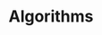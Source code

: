---
layout: category_page
title: Algorithms
permalink: /tech/algorithms/
category_name: algorithms
category_image: "/img/nasa.jpg"
---